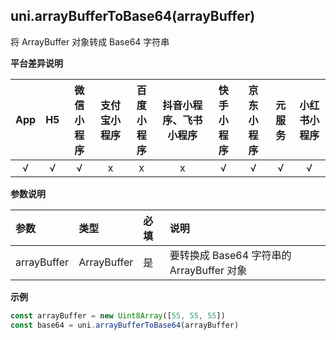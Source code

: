 ## uni.arrayBufferToBase64(arrayBuffer)

将 ArrayBuffer 对象转成 Base64 字符串

**平台差异说明**

|App|H5|微信小程序|支付宝小程序|百度小程序|抖音小程序、飞书小程序|快手小程序|京东小程序|元服务|小红书小程序|
|:-:|:-:|:-:|:-:|:-:|:-:|:-:|:-:|:-:|:-:|
|√|√|√|x|x|x|√|√|√|√|

<!-- UNIAPPAPIJSON.arrayBufferToBase64.compatibility -->

**参数说明**

|参数|类型|必填|说明|
|:-|:-|:-|:-|
|arrayBuffer|ArrayBuffer|是|要转换成 Base64 字符串的 ArrayBuffer 对象|

**示例**

```javascript
const arrayBuffer = new Uint8Array([55, 55, 55])
const base64 = uni.arrayBufferToBase64(arrayBuffer)
```

<!-- UNIAPPAPIJSON.arrayBufferToBase64.tutorial -->
